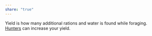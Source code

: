 ```yaml
---
share: "true"
---
```



Yield is how many additional rations and water is found while foraging. [Hunters](Hunters.md) can increase your yield.